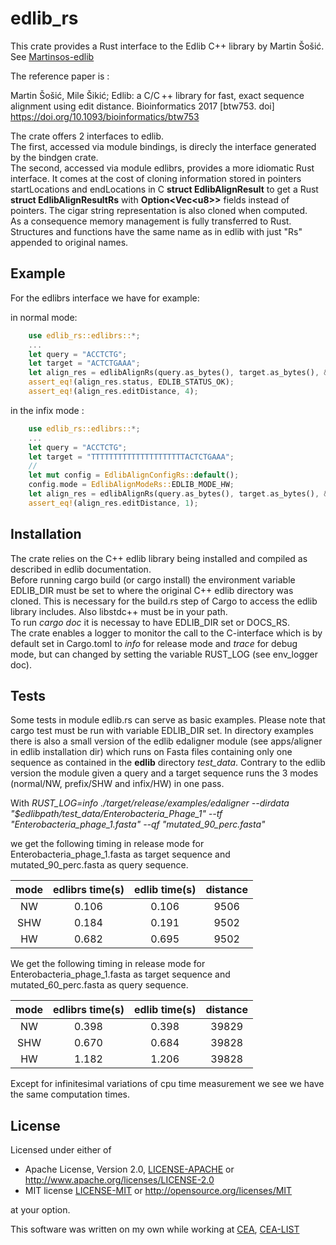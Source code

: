 # edlib_rs

This crate provides a Rust interface to the Edlib C++ library by Martin Šošić. See [Martinsos-edlib](https://github.com/Martinsos/edlib)

The reference paper is :

Martin Šošić, Mile Šikić; Edlib: a C/C ++ library for fast, exact sequence alignment using edit distance. Bioinformatics 2017 [btw753. doi] <https://doi.org/10.1093/bioinformatics/btw753>

The crate offers 2 interfaces to edlib.  
The first, accessed via module bindings, is direcly the interface generated by the bindgen crate.  
The second, accessed via module edlibrs, provides a more idiomatic Rust interface. It comes at the cost of cloning information stored in pointers startLocations and endLocations in C **struct EdlibAlignResult** to get a Rust **struct EdlibAlignResultRs** with **Option<Vec\<u8\>>** fields instead of pointers. The cigar string representation is also cloned when computed.  
As a consequence memory management is fully transferred to Rust.  
Structures and functions have the same name as in edlib with just "Rs" appended to original names.

## Example

For the edlibrs interface we have for example:

in normal mode:

```rust
    use edlib_rs::edlibrs::*;
    ...
    let query = "ACCTCTG";
    let target = "ACTCTGAAA";
    let align_res = edlibAlignRs(query.as_bytes(), target.as_bytes(), &EdlibAlignConfigRs::default());
    assert_eq!(align_res.status, EDLIB_STATUS_OK);
    assert_eq!(align_res.editDistance, 4);
```

in the infix mode :

```rust
    use edlib_rs::edlibrs::*;
    ...
    let query = "ACCTCTG";
    let target = "TTTTTTTTTTTTTTTTTTTTTACTCTGAAA";
    //
    let mut config = EdlibAlignConfigRs::default();
    config.mode = EdlibAlignModeRs::EDLIB_MODE_HW;
    let align_res = edlibAlignRs(query.as_bytes(), target.as_bytes(), &config);
    assert_eq!(align_res.editDistance, 1);
```

## Installation

The crate relies on the C++ edlib library being installed and compiled as described in edlib documentation.  
Before running cargo build (or cargo install) the environment variable EDLIB_DIR must be set to where the original C++ edlib directory was cloned. This is necessary for the build.rs step of Cargo to access the edlib library includes.
Also libstdc++ must be in your path.  
To run *cargo doc* it is necessay to have EDLIB_DIR set or DOCS_RS.  
The crate enables a logger to monitor the call to the C-interface which is by default set in Cargo.toml to *info* for release mode and *trace* for debug mode, but can changed by setting the variable RUST_LOG (see env_logger doc).

## Tests

Some tests in module edlib.rs can serve as basic examples. Please note that cargo test must be run with variable EDLIB_DIR set.
In directory examples there is also a small version of the edlib edaligner module (see apps/aligner in edlib installation dir) which runs on
Fasta files containing only one sequence as contained in the **edlib** directory *test_data*. Contrary to the edlib version the module given a query and a target sequence runs the 3 modes (normal/NW, prefix/SHW and infix/HW) in one pass.

With *RUST_LOG=info ./target/release/examples/edaligner --dirdata  "$edlibpath/test_data/Enterobacteria_Phage_1" --tf "Enterobacteria_phage_1.fasta" --qf "mutated_90_perc.fasta"*

we get the following timing in release mode for Enterobacteria_phage_1.fasta as target sequence  and  mutated_90_perc.fasta as query sequence.

| mode    | edlibrs time(s) | edlib time(s) |  distance |
|  :---:  |     :---:       |  :------:     |  :----:   |
|  NW     |     0.106       |  0.106        |  9506     |
|  SHW    |     0.184       |  0.191        |  9502     |
|  HW     |     0.682       |  0.695        |  9502     |

We get the following timing in release mode for Enterobacteria_phage_1.fasta as target sequence  and  mutated_60_perc.fasta as query sequence.

| mode    | edlibrs time(s) | edlib time(s) |  distance |
|  :---:  |     :---:       |  :------:     |  :----:   |
|  NW     |     0.398       |  0.398        |  39829    |
|  SHW    |     0.670       |  0.684        |  39828    |
|  HW     |     1.182       |  1.206        |  39828    |

Except for infinitesimal variations of cpu time measurement we see we have the same computation times.

## License

Licensed under either of

* Apache License, Version 2.0, [LICENSE-APACHE](LICENSE-APACHE) or <http://www.apache.org/licenses/LICENSE-2.0>
* MIT license [LICENSE-MIT](LICENSE-MIT) or <http://opensource.org/licenses/MIT>

at your option.

This software was written on my own while working at [CEA](http://www.cea.fr/), [CEA-LIST](http://www-list.cea.fr/en/)
